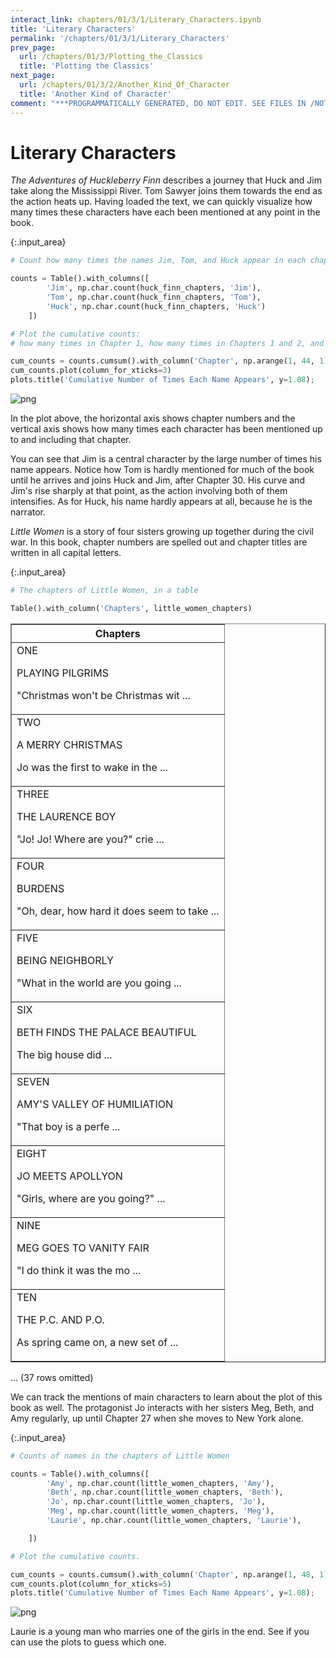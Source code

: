 ```yaml
---
interact_link: chapters/01/3/1/Literary_Characters.ipynb
title: 'Literary Characters'
permalink: '/chapters/01/3/1/Literary_Characters'
prev_page:
  url: /chapters/01/3/Plotting_the_Classics
  title: 'Plotting the Classics'
next_page:
  url: /chapters/01/3/2/Another_Kind_Of_Character
  title: 'Another Kind of Character'
comment: "***PROGRAMMATICALLY GENERATED, DO NOT EDIT. SEE FILES IN /NOTEBOOKS***"
---
```


# Literary Characters

*The Adventures of Huckleberry Finn* describes a journey that Huck and Jim take along the Mississippi River. Tom Sawyer joins them towards the end as the action heats up. Having loaded the text, we can quickly visualize how many times these characters have each been mentioned at any point in the book.



{:.input_area}
```python
# Count how many times the names Jim, Tom, and Huck appear in each chapter.

counts = Table().with_columns([
        'Jim', np.char.count(huck_finn_chapters, 'Jim'),
        'Tom', np.char.count(huck_finn_chapters, 'Tom'),
        'Huck', np.char.count(huck_finn_chapters, 'Huck')
    ])

# Plot the cumulative counts:
# how many times in Chapter 1, how many times in Chapters 1 and 2, and so on.

cum_counts = counts.cumsum().with_column('Chapter', np.arange(1, 44, 1))
cum_counts.plot(column_for_xticks=3)
plots.title('Cumulative Number of Times Each Name Appears', y=1.08);
```



![png](../../../../images/chapters/01/3/1/Literary_Characters_1_0.png)


In the plot above, the horizontal axis shows chapter numbers and the vertical axis shows how many times each character has been mentioned up to and including that chapter. 

You can see that Jim is a central character by the large number of times his name appears. Notice how Tom is hardly mentioned for much of the book until he arrives and joins Huck and Jim, after Chapter 30. His curve and Jim's rise sharply at that point, as the action involving both of them intensifies. As for Huck, his name hardly appears at all, because he is the narrator. 

*Little Women* is a story of four sisters growing up together during the civil war. In this book, chapter numbers are spelled out and chapter titles are written in all capital letters.



{:.input_area}
```python
# The chapters of Little Women, in a table

Table().with_column('Chapters', little_women_chapters)
```





<div markdown="0">
<table border="1" class="dataframe">
    <thead>
        <tr>
            <th>Chapters</th>
        </tr>
    </thead>
    <tbody>
        <tr>
            <td>ONE

PLAYING PILGRIMS

"Christmas won't be Christmas wit ...</td>
        </tr>
        <tr>
            <td>TWO

A MERRY CHRISTMAS

Jo was the first to wake in the  ...</td>
        </tr>
        <tr>
            <td>THREE

THE LAURENCE BOY

"Jo!  Jo!  Where are you?" crie ...</td>
        </tr>
        <tr>
            <td>FOUR

BURDENS

"Oh, dear, how hard it does seem to take  ...</td>
        </tr>
        <tr>
            <td>FIVE

BEING NEIGHBORLY

"What in the world are you going ...</td>
        </tr>
        <tr>
            <td>SIX

BETH FINDS THE PALACE BEAUTIFUL

The big house did  ...</td>
        </tr>
        <tr>
            <td>SEVEN

AMY'S VALLEY OF HUMILIATION

"That boy is a perfe ...</td>
        </tr>
        <tr>
            <td>EIGHT

JO MEETS APOLLYON

"Girls, where are you going?"  ...</td>
        </tr>
        <tr>
            <td>NINE

MEG GOES TO VANITY FAIR

"I do think it was the mo ...</td>
        </tr>
        <tr>
            <td>TEN

THE P.C. AND P.O.

As spring came on, a new set of  ...</td>
        </tr>
    </tbody>
</table>
<p>... (37 rows omitted)</p>
</div>



We can track the mentions of main characters to learn about the plot of this book as well.  The protagonist Jo interacts with her sisters Meg, Beth, and Amy regularly, up until Chapter 27 when she moves to New York alone.



{:.input_area}
```python
# Counts of names in the chapters of Little Women

counts = Table().with_columns([
        'Amy', np.char.count(little_women_chapters, 'Amy'),
        'Beth', np.char.count(little_women_chapters, 'Beth'),
        'Jo', np.char.count(little_women_chapters, 'Jo'),
        'Meg', np.char.count(little_women_chapters, 'Meg'),
        'Laurie', np.char.count(little_women_chapters, 'Laurie'),

    ])

# Plot the cumulative counts.

cum_counts = counts.cumsum().with_column('Chapter', np.arange(1, 48, 1))
cum_counts.plot(column_for_xticks=5)
plots.title('Cumulative Number of Times Each Name Appears', y=1.08);
```



![png](../../../../images/chapters/01/3/1/Literary_Characters_6_0.png)


Laurie is a young man who marries one of the girls in the end. See if you can use the plots to guess which one.
